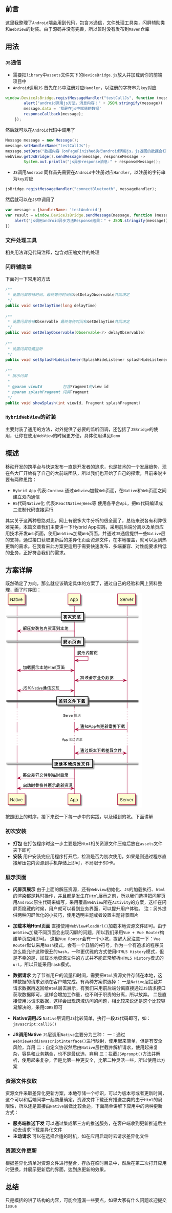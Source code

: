 ## 前言
这里我整理了`Android`端会用到代码，包含`JS`通信，文件处理工具类，闪屏辅助类和`WebView`的封装。由于源码并没有完善，所以暂时没有发布到`Maven`仓库

## 用法

### `JS`通信
- 需要把`library`中`assets`文件夹下的`DeviceBridge.js`放入并加载到你的前端项目中
- `Android`调用`JS`
首先在`JS`中注册对应`Handler`，以注册的字符串为`key`对应
``` javascript
window.DeviceJsBridge.registMessageHandler("testCallJs", function (message, responseCallback) {
        alert("android调用js方法，消息内容：" + JSON.stringify(message))
        message.data = '我是在js中赋值的数据'
        responseCallback(message);
    });
```
然后就可以在`Android`代码中调用了
``` java
Message message = new Message();
message.setHandlerName("testCallJs");
message.setData("数据内容（onPageFinished执行android调用js，js返回的数据会打印在logcat）");
webView.getJsBridge().sendMessage(message, responseMessage ->
        System.out.println("js异步response消息:" + responseMessage));
```

- `JS`调用`Android`
同样首先需要在`Android`中注册对应`Handler`，以注册的字符串为`key`对应
``` java
jsBridge.registMessageHandler("connectBluetooth", messageHandler);
```
然后就可以在`JS`中调用了
``` javascript
var message = {handlerName: 'testAndroid'}
var result = window.DeviceJsBridge.sendMessage(message, function (message) {
    alert("js调用android异步方法Response结果：" + JSON.stringify(message))
})
```

### 文件处理工具
相关用法详见代码注释，包含对压缩文件的处理

### 闪屏辅助类
下面列一下常用的方法
``` java
/**
 * 设置闪屏等待时间，最终等待时间和setDelayObservable共同决定
 */
public void setDelayTime(long delayTime)

/**
 * 设置闪屏等待Observable 最终等待时间和setDelayTime共同决定
 */
public void setDelayObservable(Observable<?> delayObservable)

/**
 * 设置闪屏隐藏监听
 */
public void setSplashHideListener(SplashHideListener splashHideListener)

/**
 * 展示闪屏
 *
 * @param viewId         包含Fragment的view id
 * @param splashFragment 闪屏Fragment
 */
public void showSplash(int viewId, Fragment splashFragment)
```

### `HybridWebView`的封装
主要封装了通用的方法，对外提供了必要的监听回调，还包括了`JSBridge`的使用，让你在使用`WebView`的时候更方便，具体使用详见`Demo`


## 概述
移动开发的跨平台与快速发布一直是开发者的追求，也是技术的一个发展趋势，现在各大厂开始有了自己的大前端团队，所以我们也开始了自己的探索，目前来说主要有两种思路：
- `Hybrid App` 代表:`Cordova`
    通过`Webview`加载`Web`页面，在`Native`和`Web`页面之间建立双向通信
- `H5`代码`Native`化 代表:`ReactNative`,`Weex`等
    使用各平台`Api`，把`H5`代码编译成二进制代码直接运行

其实关于这两种思路对比，网上有很多大牛分析的很全面了，总结来说各有利弊很难完美，本篇文章我们主要讲一下Hybrid App实践，采用前后端分离以及单页应用技术开发`Web`页面，使用`WebView`加载`Web`页面，并通过`JS`通信提供一些`Native`层的支持，通过接口获取更新后的差异化页面资源文件，在本地覆盖，就可以达到热更新的需求。在我看来此方案更适用于需要快速发布、多端兼容、对性能要求稍低的业务，正好符合我们的需求。

## 方案详解
既然确定了方向，那么就应该确定具体的方案了，通过自己的经验和网上资料整理，画了时序图：
![image](https://github.com/free46000/cloud/raw/master/blog/app_web.png)

按照图上的时序，接下来说一下每一步中的实践，以及碰到的坑。下面讲解

### 初次安装
- **打包**
在打包程序时这一步主要是把`Html`相关资源文件压缩后放在`assets`文件夹下即可
- **安装**
用户安装完应用程序打开后，检测是否为初次使用，如果是则通过程序直接解压包内资源到手机存储上即可，不局限于SD卡。

### 展示页面
- **闪屏页展示**
由于上面的解压资源，还有`Webview`初始化、`JS`的加载执行、`html`的渲染都是耗时操作，并且都是发生在`Html`展示之前，所以我们选择把闪屏页用`Android`原生代码来编写，采用覆盖`WebView`所在`Activity`的方案，这样在闪屏页隐藏的时候，用户就可以看到业务界面，可以提升用户体验。
注：另外提供两种闪屏优化的小技巧，使用透明主题或者设置主题背景图片

- **加载本地Html页面**
直接使用`WebView#loadUrl()`加载本地资源文件即可。由于`WebView`加载不同页面会出现闪屏的问题，所以我们采用`Vue + Vue Router`构建单页应用即可。
这里`Vue Router`会有一个小坑，提醒大家注意一下：`Vue Router`默认采用`hash`模式，会有一个丑陋的`#`符号，作为一个有追求的程序员怎么能允许这种很丑的`hash`，一种更优雅的方式使用`HTML5 History`模式，但是不幸的是，加载本地资源文件的方式并不能正常解析`HTML5 History`模式的`url`，所以只能采用`hash`模式。

- **数据请求**
为了节省用户的流量和时间，需要把`Html`资源文件存储在本地，这样数据的请求必须在客户端完成。有两种方案供选择：
一是`Native`层拦截并请求数据再返回给`Html`层去展示，有我们采用前后端分离直接通过`JS`请求接口获取数据即可，这样会增加工作量，也不利于职责的分离，所以放弃。
二是直接使用`JS`请求数据，这样会出现跨域访问的问题，相比较来说还是这个比较容易解决的，采用`CORS`即可

- **Native调用JS**
`Native`层调用`JS`比较简单，执行一段`JS`代码即可，如：`javascript:callJS()`

- **JS调用Native**
`JS`层调用`Native`主要分为三种：
一：通过`WebView#addJavascriptInterface()`进行映射，使用起来简单，但是有安全风险，弃用
二：自定义协议然后由`Native`层拦截并解析请求，使用起来复杂，容易和业务耦合，也不是最优选，弃用
三：拦截`JS#prompt()`方法并解析，使用起来复杂，但是比第一种更安全，比第二种灵活一些，所以使用此方案

### 资源文件获取
资源文件采取差异化更新方案，本地存储一个标识，可以为版本号或者更新时间，这个可以和后端同学一起商量确定，资源文件下载还有推送之类的由于`Html`的局限性，所以还是直接由`Native`层做比较合适，下面简单讲解下应用中的两种更新方式：
- **服务端推送下发**
可以通过集成第三方的推送服务，在客户端收到更新推送后主动去请求下载差异化文件
- **主动请求**
可以在选择合适的时机，如在应用启动时去请求差异化文件

### 资源文件更新
根据差异化清单对资源文件进行整合，存放在临时目录中，然后在第二次打开应用时更换，并展示更新后的界面，达到热更新的效果。

## 总结
只是概括的讲了结构的内容，可能会遗漏一些要点，如果大家有什么问题欢迎提交`issue`

